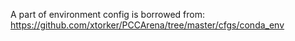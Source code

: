 A part of environment config is borrowed from: https://github.com/xtorker/PCCArena/tree/master/cfgs/conda_env
